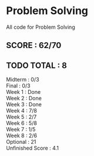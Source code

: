 # Problem Solving  
All code for Problem Solving  
  
## SCORE : 62/70  
## TODO TOTAL : 8  
  
Midterm : 0/3  
Final : 0/3  
Week 1 : Done  
Week 2 : Done  
Week 3 : Done  
Week 4 : 7/8  
Week 5 : 2/7  
Week 6 : 5/8  
Week 7 : 1/5  
Week 8 : 2/6  
Optional : 21  
Unfinished Score : 4.1  
